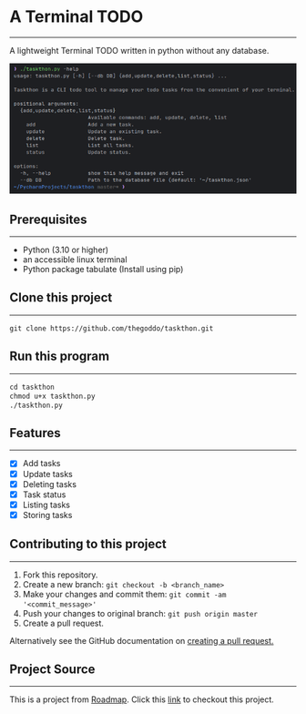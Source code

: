 # A Terminal TODO

---

A lightweight Terminal TODO written in python without any database.

![Project help page](./pro_ss.png "project screenshot")

## Prerequisites

---
 - Python (3.10 or higher)
 - an accessible linux terminal
 - Python package tabulate (Install using pip)




## Clone this project

---
```shell
git clone https://github.com/thegoddo/taskthon.git
```

## Run this program

---
```shell
cd taskthon
chmod u+x taskthon.py
./taskthon.py
```

## Features

---

- [x] Add tasks
- [x] Update tasks
- [x] Deleting tasks
- [x] Task status
- [x] Listing tasks
- [x] Storing tasks

## Contributing to this project

---
 1. Fork this repository.
2. Create a new branch: ```git checkout -b <branch_name>```
3. Make your changes and commit them: ```git commit -am '<commit_message>'```
4. Push your changes to original branch: ```git push origin master```
5. Create a pull request.

Alternatively see the GitHub documentation on [creating a pull request.](https://help.github.com/en/github/collaborating-with-issues-and-pull-requests/creating-a-pull-request)

## Project Source

--- 

This is a project from [Roadmap](https://www.roadmap.sh). Click this [link](https://roadmap.sh/projects/task-tracker) to checkout this project.
